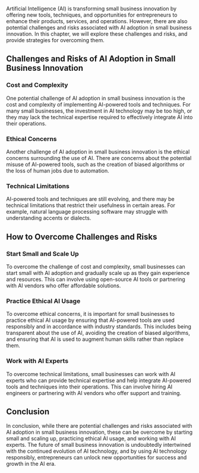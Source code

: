 

Artificial Intelligence (AI) is transforming small business innovation by offering new tools, techniques, and opportunities for entrepreneurs to enhance their products, services, and operations. However, there are also potential challenges and risks associated with AI adoption in small business innovation. In this chapter, we will explore these challenges and risks, and provide strategies for overcoming them.

Challenges and Risks of AI Adoption in Small Business Innovation
----------------------------------------------------------------

### Cost and Complexity

One potential challenge of AI adoption in small business innovation is the cost and complexity of implementing AI-powered tools and techniques. For many small businesses, the investment in AI technology may be too high, or they may lack the technical expertise required to effectively integrate AI into their operations.

### Ethical Concerns

Another challenge of AI adoption in small business innovation is the ethical concerns surrounding the use of AI. There are concerns about the potential misuse of AI-powered tools, such as the creation of biased algorithms or the loss of human jobs due to automation.

### Technical Limitations

AI-powered tools and techniques are still evolving, and there may be technical limitations that restrict their usefulness in certain areas. For example, natural language processing software may struggle with understanding accents or dialects.

How to Overcome Challenges and Risks
------------------------------------

### Start Small and Scale Up

To overcome the challenge of cost and complexity, small businesses can start small with AI adoption and gradually scale up as they gain experience and resources. This can involve using open-source AI tools or partnering with AI vendors who offer affordable solutions.

### Practice Ethical AI Usage

To overcome ethical concerns, it is important for small businesses to practice ethical AI usage by ensuring that AI-powered tools are used responsibly and in accordance with industry standards. This includes being transparent about the use of AI, avoiding the creation of biased algorithms, and ensuring that AI is used to augment human skills rather than replace them.

### Work with AI Experts

To overcome technical limitations, small businesses can work with AI experts who can provide technical expertise and help integrate AI-powered tools and techniques into their operations. This can involve hiring AI engineers or partnering with AI vendors who offer support and training.

Conclusion
----------

In conclusion, while there are potential challenges and risks associated with AI adoption in small business innovation, these can be overcome by starting small and scaling up, practicing ethical AI usage, and working with AI experts. The future of small business innovation is undoubtedly intertwined with the continued evolution of AI technology, and by using AI technology responsibly, entrepreneurs can unlock new opportunities for success and growth in the AI era.
